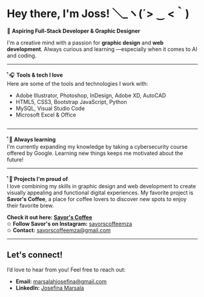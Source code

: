 # Hey there, I'm Joss! ＼_ヽ(´> ‿ <｀)

🍰 **Aspiring Full-Stack Developer & Graphic Designer**

I'm a creative mind with a passion for **graphic design** and **web development**. Always curious and learning —especially when it comes to AI and coding. 
<img href='https://github.com/jossmarsala/jossmarsala/blob/main/tech-box.png'></img>

---

𓍢ִ໋🎧 **Tools & tech I love**  
Here are some of the tools and technologies I work with:

- Adobe Illustrator, Photoshop, InDesign, Adobe XD, AutoCAD
- HTML5, CSS3,  Bootstrap JavaScript, Python  
- MySQL, Visual Studio Code
- Microsoft Excel & Office

<img href='https://github.com/jossmarsala/jossmarsala/blob/main/me.png'></img>

---

𓍢ִ໋📖 **Always learning**  
I'm currently expanding my knowledge by taking a cybersecurity course offered by Google. Learning new things keeps me motivated about the future!

---
𓍢ִ໋🌷͙֒ **Projects I'm proud of**  
I love combining my skills in graphic design and web development to create visually appealing and functional digital experiences. My favorite project is **Savor's Coffee**, a place for coffee lovers to discover new spots to enjoy their favorite brew.

**Check it out here: [Savor's Coffee](https://savors.vercel.app/)**  
✩ **Follow Savor's on Instagram:** [savorscoffeemza](https://www.instagram.com/savorscoffeemza/)  
✩ **Contact:** [savorscoffeemza@gmail.com](mailto:savorscoffeemza@gmail.com)

---

## Let's connect!

I’d love to hear from you! Feel free to reach out:

- **Email:** marsalahjosefina@gmail.com
- **LinkedIn:** [Josefina Marsala](https://www.linkedin.com/in/josmarsala/)
